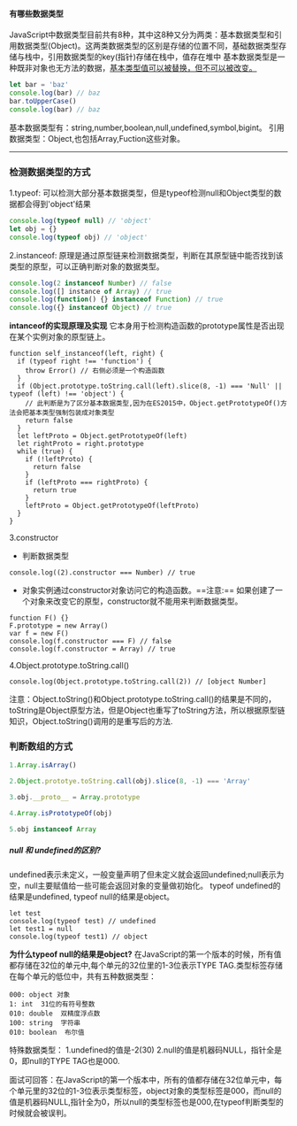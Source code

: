 #### 有哪些数据类型
JavaScript中数据类型目前共有8种，其中这8种又分为两类：基本数据类型和引用数据类型(Object)。这两类数据类型的区别是存储的位置不同，基础数据类型存储与栈中，引用数据类型的key(指针)存储在栈中，值存在堆中
基本数据类型是一种既非对象也无方法的数据，[基本类型值可以被替换，但不可以被改变。](https://developer.mozilla.org/zh-CN/docs/Glossary/Primitive)
```javascript {.line-numbers}
let bar = 'baz'
console.log(bar) // baz
bar.toUpperCase()
console.log(bar) // baz
```
基本数据类型有：string,number,boolean,null,undefined,symbol,bigint。
引用数据类型：Object,也包括Array,Fuction这些对象。

---

### 检测数据类型的方式
1.typeof: 可以检测大部分基本数据类型，但是typeof检测null和Object类型的数据都会得到'object'结果
```javascript {.line-numbers}
console.log(typeof null) // 'object'
let obj = {}
console.log(typeof obj) // 'object'
```

2.instanceof: 原理是通过原型链来检测数据类型，判断在其原型链中能否找到该类型的原型，可以正确判断对象的数据类型。
```javascript {.line-numbers}
console.log(2 instanceof Number) // false
console.log([] instance of Array) // true
console.log(function() {} instanceof Function) // true
console.log({} instanceof Object) // true
```
**intanceof的实现原理及实现**
它本身用于检测构造函数的prototype属性是否出现在某个实例对象的原型链上。
```javascript{.line-numbers}
function self_instanceof(left, right) {
  if (typeof right !== 'function') {
    throw Error() // 右侧必须是一个构造函数
  }
  if (Object.prototype.toString.call(left).slice(8, -1) === 'Null' || typeof (left) !== 'object') {
    // 此判断是为了区分基本数据类型,因为在ES2015中，Object.getPrototypeOf()方法会把基本类型强制包装成对象类型
    return false
  }
  let leftProto = Object.getPrototypeOf(left)
  let rightProto = right.prototype
  while (true) {
    if (!leftProto) {
      return false
    }
    if (leftProto === rightProto) {
      return true
    }
    leftProto = Object.getPrototypeOf(leftProto)
  }
}
```

3.constructor
* 判断数据类型
```javascript{.line-numbers}
console.log((2).constructor === Number) // true
```
* 对象实例通过constructor对象访问它的构造函数。==注意:== 如果创建了一个对象来改变它的原型，constructor就不能用来判断数据类型。
```javascript{.line-numbers}
function F() {}
F.prototype = new Array()
var f = new F()
console.log(f.constructor === F) // false
console.log(f.constructor = Array) // true
```

4.Object.prototype.toString.call()
```javascript{.line-numbers}
console.log(Object.prototype.toString.call(2)) // [object Number]
```
注意：Object.toString()和Object.prototype.toString.call()的结果是不同的，toString是Object原型方法，但是Object也重写了toString方法，所以根据原型链知识，Object.toString()调用的是重写后的方法.

### 判断数组的方式
```javascript
1.Array.isArray()
```

```javascript
2.Object.prototye.toString.call(obj).slice(8, -1) === 'Array'
```

```javascript
3.obj.__proto__ = Array.prototype
```

```javascript
4.Array.isPrototypeOf(obj)
```

```javascript
5.obj instanceof Array
```

##### null 和 undefined的区别?
undefined表示未定义，一般变量声明了但未定义就会返回undefined;null表示为空，null主要赋值给一些可能会返回对象的变量做初始化。
typeof undefined的结果是undefined, typeof null的结果是object。
```javascript{.line-numbers}
let test
console.log(typeof test) // undefined
let test1 = null
console.log(typeof test1) // object
```
**为什么typeof null的结果是object?**
在JavaScript的第一个版本的时候，所有值都存储在32位的单元中,每个单元的32位里的1-3位表示TYPE TAG.类型标签存储在每个单元的低位中，共有五种数据类型：
```
000: object 对象
1: int  31位的有符号整数
010: double  双精度浮点数
100: string  字符串
010: boolean  布尔值
```
特殊数据类型：
1.undefined的值是-2(30)
2.null的值是机器码NULL，指针全是0，即null的TYPE TAG也是000.

面试可回答：在JavaScript的第一个版本中，所有的值都存储在32位单元中，每个单元里的32位的1-3位表示类型标签，object对象的类型标签是000，而null的值是机器码NULL,指针全为0，所以null的类型标签也是000,在typeof判断类型的时候就会被误判。
